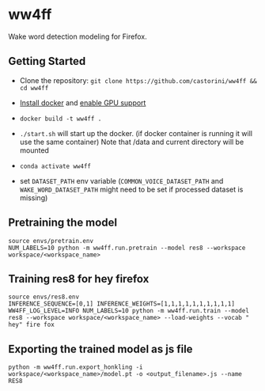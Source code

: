 # ww4ff
Wake word detection modeling for Firefox.

## Getting Started

* Clone the repository: `git clone https://github.com/castorini/ww4ff && cd ww4ff`

* [Install docker](https://docs.docker.com/engine/install/) and [enable GPU support](https://cnvrg.io/how-to-setup-docker-and-nvidia-docker-2-0-on-ubuntu-18-04/)

* `docker build -t ww4ff .`

* `./start.sh` will start up the docker. (if docker container is running it will use the same container) Note that /data and current directory will be mounted

* `conda activate ww4ff` 

* set `DATASET_PATH` env variable (`COMMON_VOICE_DATASET_PATH` and `WAKE_WORD_DATASET_PATH` might need to be set if processed dataset is missing)


## Pretraining the model
```
source envs/pretrain.env
NUM_LABELS=10 python -m ww4ff.run.pretrain --model res8 --workspace workspace/<workspace_name>
```

## Training res8 for hey firefox
```
source envs/res8.env
INFERENCE_SEQUENCE=[0,1] INFERENCE_WEIGHTS=[1,1,1,1,1,1,1,1,1,1] WW4FF_LOG_LEVEL=INFO NUM_LABELS=10 python -m ww4ff.run.train --model res8 --workspace workspace/<workspace_name> --load-weights --vocab " hey" fire fox

```

## Exporting the trained model as js file
```
python -m ww4ff.run.export_honkling -i workspace/<workspace_name>/model.pt -o <output_filename>.js --name RES8
```
